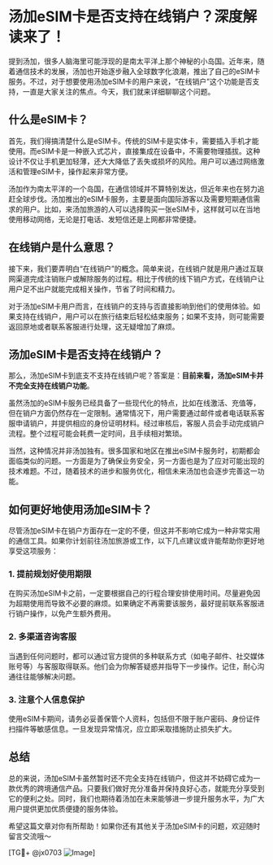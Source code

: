 # 汤加eSIM卡是否支持在线销户？深度解读来了！

提到汤加，很多人脑海里可能浮现的是南太平洋上那个神秘的小岛国。近年来，随着通信技术的发展，汤加也开始逐步融入全球数字化浪潮，推出了自己的eSIM卡服务。不过，对于想要使用汤加eSIM卡的用户来说，“在线销户”这个功能是否支持，一直是大家关注的焦点。今天，我们就来详细聊聊这个问题。

## 什么是eSIM卡？

首先，我们得搞清楚什么是eSIM卡。传统的SIM卡是实体卡，需要插入手机才能使用。而eSIM卡是一种嵌入式芯片，直接集成在设备中，不需要物理插拔。这种设计不仅让手机更加轻薄，还大大降低了丢失或损坏的风险。用户可以通过网络激活和管理eSIM卡，操作起来非常方便。

汤加作为南太平洋的一个岛国，在通信领域并不算特别发达，但近年来也在努力追赶全球步伐。汤加推出的eSIM卡服务，主要是面向国际游客以及需要短期通信需求的用户。比如，来汤加旅游的人可以选择购买一张eSIM卡，这样就可以在当地使用移动网络，无论是打电话、发短信还是上网都非常便捷。

## 在线销户是什么意思？

接下来，我们要弄明白“在线销户”的概念。简单来说，在线销户就是用户通过互联网渠道完成注销账户或解除服务的过程。相比于传统的线下销户方式，在线销户让用户足不出户就能完成相关操作，节省了时间和精力。

对于汤加eSIM卡用户而言，在线销户的支持与否直接影响到他们的使用体验。如果支持在线销户，用户可以在旅行结束后轻松结束服务；如果不支持，则可能需要返回原地或者联系客服进行处理，这无疑增加了麻烦。

## 汤加eSIM卡是否支持在线销户？

那么，汤加eSIM卡到底支不支持在线销户呢？答案是：**目前来看，汤加eSIM卡并不完全支持在线销户功能**。

虽然汤加的eSIM卡服务已经具备了一些现代化的特点，比如在线激活、充值等，但在销户方面仍然存在一定限制。通常情况下，用户需要通过邮件或者电话联系客服申请销户，并提供相应的身份证明材料。经过审核后，客服人员会手动完成销户流程。整个过程可能会耗费一定时间，且手续相对繁琐。

当然，这种情况并非汤加独有。很多国家和地区在推出eSIM卡服务时，初期都会面临类似的问题。一方面是为了确保业务安全，另一方面也是为了应对可能出现的技术难题。不过，随着技术的进步和服务优化，相信未来汤加也会逐步完善这一功能。

## 如何更好地使用汤加eSIM卡？

尽管汤加eSIM卡在销户方面存在一定的不便，但这并不影响它成为一种非常实用的通信工具。如果你计划前往汤加旅游或工作，以下几点建议或许能帮助你更好地享受这项服务：

### 1. 提前规划好使用期限

在购买汤加eSIM卡之前，一定要根据自己的行程合理安排使用时间。尽量避免因为超期使用而导致不必要的麻烦。如果确定不再需要该服务，最好提前联系客服进行销户操作，以免产生额外费用。

### 2. 多渠道咨询客服

当遇到任何问题时，都可以通过官方提供的多种联系方式（如电子邮件、社交媒体账号等）与客服取得联系。他们会为你解答疑惑并指导下一步操作。记住，耐心沟通往往能够解决问题。

### 3. 注意个人信息保护

使用eSIM卡期间，请务必妥善保管个人资料，包括但不限于账户密码、身份证件扫描件等敏感信息。一旦发现异常情况，应立即采取措施防止损失扩大。

## 总结

总的来说，汤加eSIM卡虽然暂时还不完全支持在线销户，但这并不妨碍它成为一款优秀的跨境通信产品。只要我们做好充分准备并保持良好心态，就能充分享受到它的便利之处。同时，我们也期待着汤加在未来能够进一步提升服务水平，为广大用户提供更加优质便捷的服务体验。

希望这篇文章对你有所帮助！如果你还有其他关于汤加eSIM卡的问题，欢迎随时留言交流哦～

[TG💪+ @jx0703 ![Image](https://github.com/user-attachments/assets/dbca1d08-cadb-493c-b0ec-ad6f7a83f270)]